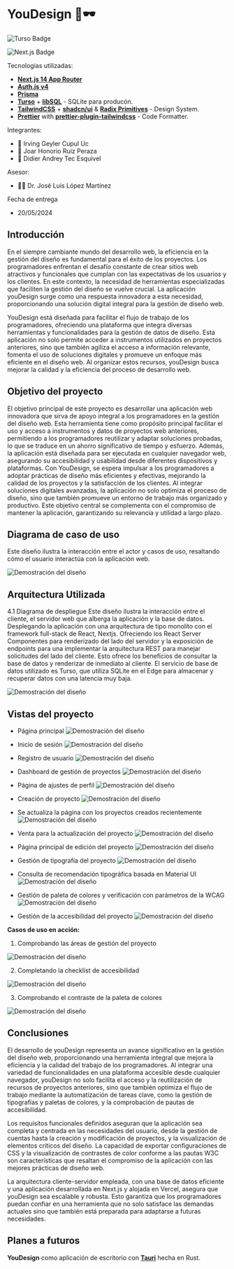 # YouDesign 🎨🕶
<div aling="center">

![Turso Badge](https://img.shields.io/badge/Turso-4FF8D2?logo=turso&logoColor=000&style=flat)

![Next.js Badge](https://img.shields.io/badge/next.js-000000?style=for-the-badge&logo=nextdotjs&logoColor=whitee)

</div>

Tecnologias utilizadas:
- [**Next.js 14 App Router**](https://nextjs.org/) 
- [**Auth.js v4**](https://authjs.dev/) 
- [**Prisma**](https://prisma.io) 
- [**Turso**](https://turso.tech/) + [**libSQL**](https://github.com/tursodatabase/libsql) - SQLite para producón.
- [**TailwindCSS**](https://tailwindcss.com) + [**shadcn/ui**](https://ui.shadcn.com) & [**Radix Primitives**](https://www.radix-ui.com) - Design System.
- [**Prettier**](https://prettier.io) with [**prettier-plugin-tailwindcss**](https://github.com/tailwindlabs/prettier-plugin-tailwindcss) - Code Formatter.



Integrantes:
- 🐉 Irving Geyler Cupul Uc
- 👾 Joar Honorio Ruiz Peraza
- 🐹 Didier Andrey Tec Esquivel



Asesor:
- 👩‍💻 Dr. José Luis López Martínez 

Fecha de entrega
- 20/05/2024

## Introducción


En el siempre cambiante mundo del desarrollo web, la eficiencia en la gestión del diseño es fundamental para el éxito de los proyectos. Los programadores enfrentan el desafío constante de crear sitios web atractivos y funcionales que cumplan con las expectativas de los usuarios y los clientes. En este contexto, la necesidad de herramientas especializadas que faciliten la gestión del diseño se vuelve crucial. La aplicación youDesign surge como una respuesta innovadora a esta necesidad, proporcionando una solución digital integral para la gestión de diseño web.


YouDesign está diseñada para facilitar el flujo de trabajo de los programadores, ofreciendo una plataforma que integra diversas herramientas y funcionalidades para la gestión de datos de diseño. Esta aplicación no solo permite acceder a instrumentos utilizados en proyectos anteriores, sino que también agiliza el acceso a información relevante, fomenta el uso de soluciones digitales y promueve un enfoque más eficiente en el diseño web. Al organizar estos recursos, youDesign busca mejorar la calidad y la eficiencia del proceso de desarrollo web.

## Objetivo del proyecto


El objetivo principal de este proyecto es desarrollar una aplicación web innovadora que sirva de apoyo integral a los programadores en la gestión del diseño web. Esta herramienta tiene como propósito principal facilitar el uso y acceso a instrumentos y datos de proyectos web anteriores, permitiendo a los programadores reutilizar y adaptar soluciones probadas, lo que se traduce en un ahorro significativo de tiempo y esfuerzo.
Además, la aplicación está diseñada para ser ejecutada en cualquier navegador web, asegurando su accesibilidad y usabilidad desde diferentes dispositivos y plataformas. 
Con YouDesign, se espera impulsar a los programadores a adoptar prácticas de diseño más eficientes y efectivas, mejorando la calidad de los proyectos y la satisfacción de los clientes. Al integrar soluciones digitales avanzadas, la aplicación no solo optimiza el proceso de diseño, sino que también promueve un entorno de trabajo más organizado y productivo. Este objetivo central se complementa con el compromiso de mantener la aplicación, garantizando su relevancia y utilidad a largo plazo.

## Diagrama de caso de uso


Este diseño ilustra la interacción entre el actor y casos de uso, resaltando cómo el usuario interactúa con la aplicación web.

![Demostración del diseño](https://github.com/Irving-8man/you-design/blob/main/public/UseCase_Diagram0_bueno.jpg)


## Arquitectura Utilizada


4.1 Diagrama de despliegue
 Este diseño ilustra la interacción entre el cliente, el servidor web que alberga la aplicación y la base de datos. Desplegando la aplicación con una arquitectura de tipo monolito con el framework full-stack de React, Nextjs. Ofreciendo los React Server Componentes para renderizado del lado del servidor y la exposición de endpoints para una implementar  la arquitectura REST para manejar solicitudes del lado del cliente. Esto ofrece los beneficios de consultar la base de datos y renderizar de inmediato al cliente. El servicio de base de datos utilizado es Turso, que utiliza SQLite en el Edge para almacenar y recuperar datos con una latencia muy baja.

![Demostración del diseño](https://github.com/Irving-8man/you-design/blob/main/public/diagramaDespliegue.png)

## Vistas del proyecto

- Página principal
![Demostración del diseño](https://github.com/Irving-8man/you-design/blob/main/public/home-web.png)

- Inicio de sesión 
![Demostración del diseño](https://github.com/Irving-8man/you-design/blob/main/public/login-web.png)

- Registro de usuario
![Demostración del diseño](https://github.com/Irving-8man/you-design/blob/main/public/registrar-web.png)

- Dashboard de gestión de proyectos
![Demostración del diseño](https://github.com/Irving-8man/you-design/blob/main/public/dashboar-web.png)

- Página de ajustes de perfil
![Demostración del diseño](https://github.com/Irving-8man/you-design/blob/main/public/ajustes-cuenta-web.png)

- Creación de proyecto
![Demostración del diseño](https://github.com/Irving-8man/you-design/blob/main/public/crear-proyecto-web.png)

- Se actualiza la página con los proyectos creados recientemente 
![Demostración del diseño](https://github.com/Irving-8man/you-design/blob/main/public/proyectos-creados-web.png)

- Venta para la actualización del  proyecto
![Demostración del diseño](https://github.com/Irving-8man/you-design/blob/main/public/update-proyecto-web.png)

- Página principal de edición del proyecto
![Demostración del diseño](https://github.com/Irving-8man/you-design/blob/main/public/home-proyecto-web.png)

- Gestión de tipografía del proyecto 
![Demostración del diseño](https://github.com/Irving-8man/you-design/blob/main/public/proyecto-web-tipografia.png)

- Consulta de recomendación tipográfica basada en Material UI
![Demostración del diseño](https://github.com/Irving-8man/you-design/blob/main/public/proyecto-web-tipografia-recomendaciones.png)

- Gestión de paleta de colores y verificación con parámetros de la WCAG 
![Demostración del diseño](https://github.com/Irving-8man/you-design/blob/main/public/proyecto-web-colores.png)

- Gestión de la  accesibilidad del proyecto
![Demostración del diseño](https://github.com/Irving-8man/you-design/blob/main/public/proyecto-web-accesibilidad.png)
  
__Casos de uso en acción:__
1. Comprobando las áreas de gestión del proyecto

![Demostración del diseño](https://github.com/Irving-8man/you-design/raw/main/public/final.gif)

2. Completando la checklist de accesibilidad

![Demostración del diseño](https://github.com/Irving-8man/you-design/blob/main/public/targests-select.gif)
   
3. Comprobando el contraste de la paleta de colores

![Demostración del diseño](https://github.com/Irving-8man/you-design/blob/main/public/colorCheck.gif) 

## Conclusiones

El desarrollo de youDesign representa un avance significativo en la gestión del diseño web, proporcionando una herramienta integral que  mejora la eficiencia y la calidad del trabajo de los programadores. Al integrar una variedad de funcionalidades en una plataforma accesible desde cualquier navegador, youDesign no solo facilita el acceso y la reutilización de recursos de proyectos anteriores, sino que también optimiza el flujo de trabajo mediante la automatización de tareas clave, como la gestión de tipografías y paletas de colores, y la comprobación de pautas  de accesibilidad.


Los requisitos funcionales definidos aseguran que la aplicación sea completa y centrada en las necesidades del usuario, desde la gestión de cuentas hasta la creación y modificación de proyectos, y la visualización de elementos críticos del diseño. La capacidad de exportar configuraciones de CSS y la visualización de contrastes de color conforme a las pautas W3C son características que resaltan el compromiso de la aplicación con las mejores prácticas de diseño web.


La arquitectura cliente-servidor empleada, con una base de datos eficiente y una aplicación desarrollada en Next.js y alojada en Vercel, asegura que youDesign sea escalable y robusta. Esto garantiza que los programadores puedan confiar en una herramienta que no solo satisface las demandas actuales sino que también está preparada para adaptarse a futuras necesidades.


## Planes a futuros
**YouDesign** como aplicación de escritorio con [**Tauri**](https://tauri.app/) hecha en Rust.  
